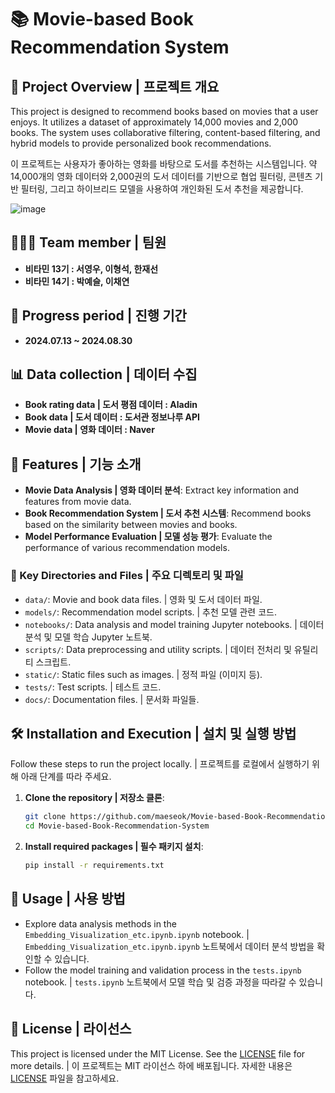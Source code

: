 # 📚 Movie-based Book Recommendation System

## 🌟 Project Overview | 프로젝트 개요
This project is designed to recommend books based on movies that a user enjoys. It utilizes a dataset of approximately 14,000 movies and 2,000 books. The system uses collaborative filtering, content-based filtering, and hybrid models to provide personalized book recommendations.

이 프로젝트는 사용자가 좋아하는 영화를 바탕으로 도서를 추천하는 시스템입니다. 약 14,000개의 영화 데이터와 2,000권의 도서 데이터를 기반으로 협업 필터링, 콘텐츠 기반 필터링, 그리고 하이브리드 모델을 사용하여 개인화된 도서 추천을 제공합니다.

![image](https://github.com/user-attachments/assets/8a339d31-aad9-4446-be9f-7226b9557ef6)

## 🧑‍🤝‍🧑 **Team member | 팀원**
- **비타민 13기 : 서영우, 이형석, 한재선**
- **비타민 14기 : 박예슬, 이채연**

## 📅 **Progress period | 진행 기간**
- **2024.07.13 ~ 2024.08.30**

## 📊 Data collection | 데이터 수집
- **Book rating data | 도서 평점 데이터 : Aladin**
- **Book data | 도서 데이터 : 도서관 정보나루 API**
- **Movie data | 영화 데이터 : Naver** 
## 🚀 Features | 기능 소개
- **Movie Data Analysis | 영화 데이터 분석**: Extract key information and features from movie data.
- **Book Recommendation System | 도서 추천 시스템**: Recommend books based on the similarity between movies and books.
- **Model Performance Evaluation | 모델 성능 평가**: Evaluate the performance of various recommendation models.


### 📁 Key Directories and Files | 주요 디렉토리 및 파일
- `data/`: Movie and book data files. | 영화 및 도서 데이터 파일.
- `models/`: Recommendation model scripts. | 추천 모델 관련 코드.
- `notebooks/`: Data analysis and model training Jupyter notebooks. | 데이터 분석 및 모델 학습 Jupyter 노트북.
- `scripts/`: Data preprocessing and utility scripts. | 데이터 전처리 및 유틸리티 스크립트.
- `static/`: Static files such as images. | 정적 파일 (이미지 등).
- `tests/`: Test scripts. | 테스트 코드.
- `docs/`: Documentation files. | 문서화 파일들.

## 🛠️ Installation and Execution | 설치 및 실행 방법
Follow these steps to run the project locally. | 프로젝트를 로컬에서 실행하기 위해 아래 단계를 따라 주세요.

1. **Clone the repository | 저장소 클론**:
    ```bash
    git clone https://github.com/maeseok/Movie-based-Book-Recommendation-System
    cd Movie-based-Book-Recommendation-System
    ```

2. **Install required packages | 필수 패키지 설치**:
    ```bash
    pip install -r requirements.txt
    ```

## 📖 Usage | 사용 방법
- Explore data analysis methods in the `Embedding_Visualization_etc.ipynb.ipynb` notebook. | `Embedding_Visualization_etc.ipynb.ipynb` 노트북에서 데이터 분석 방법을 확인할 수 있습니다.
- Follow the model training and validation process in the `tests.ipynb` notebook. | `tests.ipynb` 노트북에서 모델 학습 및 검증 과정을 따라갈 수 있습니다.

## 📜 License | 라이선스
This project is licensed under the MIT License. See the [LICENSE](./LICENSE) file for more details. | 이 프로젝트는 MIT 라이선스 하에 배포됩니다. 자세한 내용은 [LICENSE](./LICENSE) 파일을 참고하세요.
